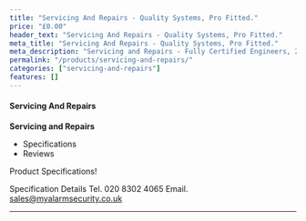```yaml
---
title: "Servicing And Repairs - Quality Systems, Pro Fitted."
price: "£0.00"
header_text: "Servicing And Repairs - Quality Systems, Pro Fitted."
meta_title: "Servicing And Repairs - Quality Systems, Pro Fitted."
meta_description: "Servicing and Repairs - Fully Certified Engineers, 247 Customer Service, High Quality Systems, Professionally Fitted. We are on the borders of London and Kent."
permalink: "/products/servicing-and-repairs/"
categories: ["servicing-and-repairs"]
features: []
---
```


#### Servicing And Repairs

**Servicing and Repairs**

-   Specifications
-   Reviews

Product Specifications!

  Specification   Details
  Tel.            020 8302 4065
  Email.          sales@myalarmsecurity.co.uk
  --------------- -----------------------------
